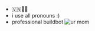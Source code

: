 - 🇻🇳🏳️‍🌈
- i use all pronouns :)
- professional buildbot
![ur mom](https://spotify-recently-played-readme.vercel.app/api?user=xdpsu7ka6jsrfygs1u12qagnv&count={5})
